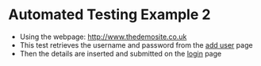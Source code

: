 # Automated Testing Example 2
- Using the webpage: http://www.thedemosite.co.uk
- This test retrieves the username and password from the [add user](http://thedemosite.co.uk/addauser.php) page
- Then the details are inserted and submitted on the [login](http://www.thedemosite.co.uk/login.php) page
